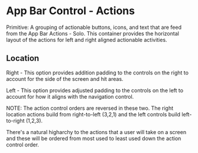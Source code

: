 # App Bar Control - Actions

Primitive: A grouping of actionable buttons, icons, and text that are feed from the App Bar Actions - Solo. This container provides the horizontal layout of the actions for left and right aligned actionable activities.

## Location

Right - This option provides addition padding to the controls on the right to account for the side of the screen and hit areas.

Left - This option provides adjusted padding to the controls on the left to account for how it aligns with the navigation control.

NOTE: The action control orders are reversed in these two. The right location actions build from right-to-left \(3,2,1\) and the left controls build left-to-right \(1,2,3\).

There's a natural higharchy to the actions that a user will take on a screen and these will be ordered from most used to least used down the action control order.

